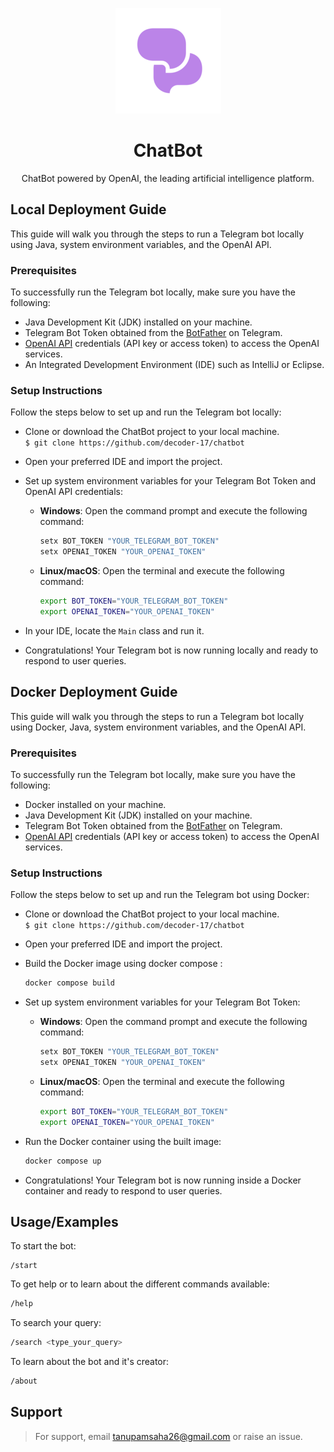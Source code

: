 <p align="center">
<a href="#"><img title="Whatsapp-Bot" src="https://github.com/decoder-17/chatbot/blob/master/logo.png"></a>
</p>
<h1 align="center">
  ChatBot 
  </h1>

<p align="center">
ChatBot powered by OpenAI, the leading artificial intelligence platform.
</p>

## Local Deployment Guide

This guide will walk you through the steps to run a Telegram bot locally using Java, system environment variables, and the OpenAI API.

### Prerequisites

To successfully run the Telegram bot locally, make sure you have the following:
  - Java Development Kit (JDK) installed on your machine.
  - Telegram Bot Token obtained from the [BotFather](https://telegram.me/BotFather) on Telegram.
  - [OpenAI API](https://platform.openai.com/) credentials (API key or access token) to access the OpenAI services.
  - An Integrated Development Environment (IDE) such as IntelliJ or Eclipse.

### Setup Instructions

Follow the steps below to set up and run the Telegram bot locally:
- Clone or download the ChatBot project to your local machine. <br/>
`$ git clone https://github.com/decoder-17/chatbot` 
- Open your preferred IDE and import the project.
- Set up system environment variables for your Telegram Bot Token and OpenAI API credentials:

  
  - **Windows**: Open the command prompt and execute the following command:
    ```bash
    setx BOT_TOKEN "YOUR_TELEGRAM_BOT_TOKEN"
    setx OPENAI_TOKEN "YOUR_OPENAI_TOKEN"
    ```
  - **Linux/macOS**: Open the terminal and execute the following command:
    ```bash
    export BOT_TOKEN="YOUR_TELEGRAM_BOT_TOKEN"
    export OPENAI_TOKEN="YOUR_OPENAI_TOKEN"
    ```
- In your IDE, locate the `Main` class and run it.

- Congratulations! Your Telegram bot is now running locally and ready to respond to user queries.

## Docker Deployment Guide

This guide will walk you through the steps to run a Telegram bot locally using Docker, Java, system environment variables, and the OpenAI API.

### Prerequisites

To successfully run the Telegram bot locally, make sure you have the following:
  - Docker installed on your machine. 
  - Java Development Kit (JDK) installed on your machine.
  - Telegram Bot Token obtained from the [BotFather](https://telegram.me/BotFather) on Telegram.
  - [OpenAI API](https://platform.openai.com/) credentials (API key or access token) to access the OpenAI services.

### Setup Instructions

Follow the steps below to set up and run the Telegram bot using Docker:
- Clone or download the ChatBot project to your local machine. <br/>
`$ git clone https://github.com/decoder-17/chatbot` 
- Open your preferred IDE and import the project.
- Build the Docker image using docker compose :
  ```bash
  docker compose build
  ```
- Set up system environment variables for your Telegram Bot Token:
  
  - **Windows**: Open the command prompt and execute the following command:
    ```bash
    setx BOT_TOKEN "YOUR_TELEGRAM_BOT_TOKEN"
    setx OPENAI_TOKEN "YOUR_OPENAI_TOKEN"
    ```
  - **Linux/macOS**: Open the terminal and execute the following command:
    ```bash
    export BOT_TOKEN="YOUR_TELEGRAM_BOT_TOKEN"
    export OPENAI_TOKEN="YOUR_OPENAI_TOKEN"
    ```
- Run the Docker container using the built image:
  ```bash
  docker compose up
  ```

- Congratulations! Your Telegram bot is now running inside a Docker container and ready to respond to user queries.





## Usage/Examples

To start the bot:
```telegram
/start
```

To get help or to learn about the different commands available:
  ```bash
  /help
  ```

To search your query:
```bash
/search <type_your_query>
```

To learn about the bot and it's creator:
```bash
/about
```
## Support

> For support, email tanupamsaha26@gmail.com or raise an issue.

